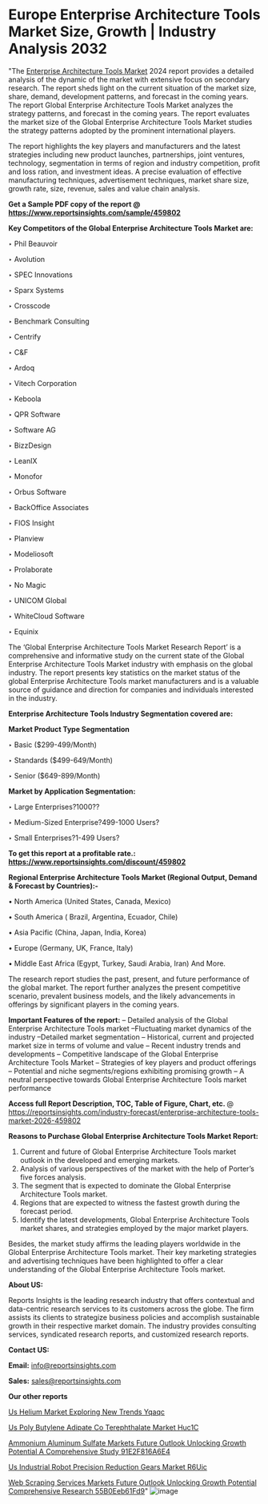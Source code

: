 # Europe Enterprise Architecture Tools Market Size, Growth | Industry Analysis 2032

"The <a href=https://www.reportsinsights.com/sample/459802>Enterprise Architecture Tools Market</a> 2024 report provides a detailed analysis of the dynamic of the market with extensive focus on secondary research. The report sheds light on the current situation of the market size, share, demand, development patterns, and forecast in the coming years. The report Global Enterprise Architecture Tools Market analyzes the strategy patterns, and forecast in the coming years. The report evaluates the market size of the Global Enterprise Architecture Tools Market studies the strategy patterns adopted by the prominent international players.

The report highlights the key players and manufacturers and the latest strategies including new product launches, partnerships, joint ventures, technology, segmentation in terms of region and industry competition, profit and loss ration, and investment ideas. A precise evaluation of effective manufacturing techniques, advertisement techniques, market share size, growth rate, size, revenue, sales and value chain analysis.

<strong>Get a Sample PDF copy of the report @ <a href=https://www.reportsinsights.com/sample/459802 style=color:#0000ff;>https://www.reportsinsights.com/sample/459802</a></strong>

<strong>Key Competitors of the Global Enterprise Architecture Tools Market are:</strong>

‣ Phil Beauvoir

‣ Avolution

‣ SPEC Innovations

‣ Sparx Systems

‣ Crosscode

‣ Benchmark Consulting

‣ Centrify

‣ C&F

‣ Ardoq

‣ Vitech Corporation

‣ Keboola

‣ QPR Software

‣ Software AG

‣ BizzDesign

‣ LeanIX

‣ Monofor

‣ Orbus Software

‣ BackOffice Associates

‣ FIOS Insight

‣ Planview

‣ Modeliosoft

‣ Prolaborate

‣ No Magic

‣ UNICOM Global

‣ WhiteCloud Software

‣ Equinix

The ‘Global Enterprise Architecture Tools Market Research Report’ is a comprehensive and informative study on the current state of the Global Enterprise Architecture Tools Market industry with emphasis on the global industry. The report presents key statistics on the market status of the global Enterprise Architecture Tools market manufacturers and is a valuable source of guidance and direction for companies and individuals interested in the industry.

<strong>Enterprise Architecture Tools Industry Segmentation covered are:</strong>

<strong>Market Product Type Segmentation</strong>

‣ Basic ($299-499/Month)

‣ Standards ($499-649/Month)

‣ Senior ($649-899/Month)

<strong>Market by Application Segmentation:</strong>

‣ Large Enterprises?1000??

‣ Medium-Sized Enterprise?499-1000 Users?

‣ Small Enterprises?1-499 Users?

<strong>To get this report at a profitable rate.: <a href=https://www.reportsinsights.com/discount/459802 style=color:#0000ff;>https://www.reportsinsights.com/discount/459802</a></strong>

<strong>Regional Enterprise Architecture Tools Market (Regional Output, Demand &amp; Forecast by Countries):-</strong>

• North America (United States, Canada, Mexico)

• South America ( Brazil, Argentina, Ecuador, Chile)

• Asia Pacific (China, Japan, India, Korea)

• Europe (Germany, UK, France, Italy)

• Middle East Africa (Egypt, Turkey, Saudi Arabia, Iran) And More.

The research report studies the past, present, and future performance of the global market. The report further analyzes the present competitive scenario, prevalent business models, and the likely advancements in offerings by significant players in the coming years.

<strong>Important Features of the report:</strong>
– Detailed analysis of the Global Enterprise Architecture Tools market
–Fluctuating market dynamics of the industry
–Detailed market segmentation
– Historical, current and projected market size in terms of volume and value
– Recent industry trends and developments
– Competitive landscape of the Global Enterprise Architecture Tools Market
– Strategies of key players and product offerings
– Potential and niche segments/regions exhibiting promising growth
– A neutral perspective towards Global Enterprise Architecture Tools market performance

<strong>Access full Report Description, TOC, Table of Figure, Chart, etc. </strong>@   <a href=https://reportsinsights.com/industry-forecast/enterprise-architecture-tools-market-2026-459802 style=color:#0000ff;>https://reportsinsights.com/industry-forecast/enterprise-architecture-tools-market-2026-459802</a>

<strong>Reasons to Purchase Global Enterprise Architecture Tools Market Report:</strong>
1. Current and future of Global Enterprise Architecture Tools market outlook in the developed and emerging markets.
2. Analysis of various perspectives of the market with the help of Porter’s five forces analysis.
3. The segment that is expected to dominate the Global Enterprise Architecture Tools market.
4. Regions that are expected to witness the fastest growth during the forecast period.
5. Identify the latest developments, Global Enterprise Architecture Tools market shares, and strategies employed by the major market players.

Besides, the market study affirms the leading players worldwide in the Global Enterprise Architecture Tools market. Their key marketing strategies and advertising techniques have been highlighted to offer a clear understanding of the Global Enterprise Architecture Tools market.

<strong><strong>About US</strong>:</strong>

Reports Insights is the leading research industry that offers contextual and data-centric research services to its customers across the globe. The firm assists its clients to strategize business policies and accomplish sustainable growth in their respective market domain. The industry provides consulting services, syndicated research reports, and customized research reports.

<strong>Contact US:</strong>

<p class=><b>Email:</b> <a href=mailto:info@reportsinsights.com>info@reportsinsights.com</a></p>
<p class=><b>Sales:</b> <a href=mailto:sales@reportsinsights.com>sales@reportsinsights.com</a></p>

<strong>Our other reports</strong>

<a href=https://www.linkedin.com/pulse/us-helium-market-exploring-new-trends-yqaqc/>Us Helium Market Exploring New Trends Yqaqc</a>

<a href=https://www.linkedin.com/pulse/us-poly-butylene-adipate-co-terephthalate-market-huc1c/>Us Poly Butylene Adipate Co Terephthalate Market Huc1C</a>

<a href=https://medium.com/@gd336335/ammonium-aluminum-sulfate-markets-future-outlook-unlocking-growth-potential-a-comprehensive-study-91e2f816a6e4>Ammonium Aluminum Sulfate Markets Future Outlook Unlocking Growth Potential A Comprehensive Study 91E2F816A6E4</a>

<a href=https://www.linkedin.com/pulse/us-industrial-robot-precision-reduction-gears-market-r6uic/>Us Industrial Robot Precision Reduction Gears Market R6Uic</a>

<a href=https://medium.com/@ruchikakadam73/web-scraping-services-markets-future-outlook-unlocking-growth-potential-comprehensive-research-55b0eeb61fd9>Web Scraping Services Markets Future Outlook Unlocking Growth Potential Comprehensive Research 55B0Eeb61Fd9</a>"
![image](https://github.com/Reportsinsights123/RIgrowth/assets/158415881/60bdf46c-67d8-4802-a584-9c75bd3cd709)
